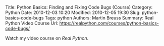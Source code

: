 Title: Python Basics: Finding and Fixing Code Bugs (Course)
Category: Python
Date: 2010-12-03 10:20
Modified: 2010-12-05 19:30
Slug: python-basics-code-bugs
Tags: python
Authors: Martin Breuss
Summary: Real Python Video Course
Url: https://realpython.com/courses/python-basics-code-bugs/

Watch my video course on _Real Python_.
